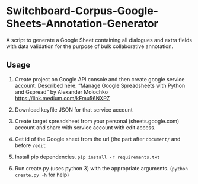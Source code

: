 # Switchboard-Corpus-Google-Sheets-Annotation-Generator
A script to generate a Google Sheet containing all dialogues and extra fields with data validation for the purpose of bulk collaborative annotation.

## Usage
1. Create project on Google API console and then create google service account. Described here: “Manage Google Spreadsheets with Python and Gspread” by Alexander Molochko https://link.medium.com/kFmu56NXPZ

2. Download keyfile JSON for that service account

3. Create target spreadsheet from your personal (sheets.google.com) account and share with service account with edit access.

4. Get id of the Google sheet from the url (the part after `document/` and before `/edit`

5. Install pip dependencies. `pip install -r requirements.txt`

6. Run create.py (uses python 3) with the appropriate arguments. (`python create.py -h` for help)
